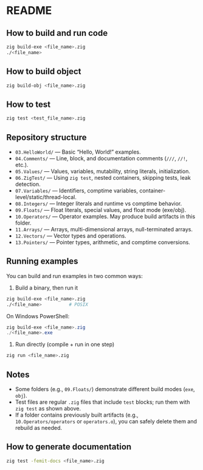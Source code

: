 # README

## How to build and run code

```bash
zig build-exe <file_name>.zig
./<file_name>
```

## How to build object

```bash
zig build-obj <file_name>.zig
```

## How to test

```bash
zig test <test_file_name>.zig
```

## Repository structure

- `03.HelloWorld/` — Basic “Hello, World!” examples.
- `04.Comments/` — Line, block, and documentation comments (`///`, `//!`, etc.).
- `05.Values/` — Values, variables, mutability, string literals, initialization.
- `06.ZigTest/` — Using `zig test`, nested containers, skipping tests, leak detection.
- `07.Variables/` — Identifiers, comptime variables, container-level/static/thread-local.
- `08.Integers/` — Integer literals and runtime vs comptime behavior.
- `09.Floats/` — Float literals, special values, and float mode (exe/obj).
- `10.Operators/` — Operator examples. May produce build artifacts in this folder.
- `11.Arrays/` — Arrays, multi-dimensional arrays, null-terminated arrays.
- `12.Vectors/` — Vector types and operations.
- `13.Pointers/` — Pointer types, arithmetic, and comptime conversions.

## Running examples

You can build and run examples in two common ways:

1. Build a binary, then run it

```bash
zig build-exe <file_name>.zig
./<file_name>          # POSIX
```

On Windows PowerShell:

```powershell
zig build-exe <file_name>.zig
./<file_name>.exe
```

1. Run directly (compile + run in one step)

```bash
zig run <file_name>.zig
```

## Notes

- Some folders (e.g., `09.Floats/`) demonstrate different build modes (`exe`, `obj`).
- Test files are regular `.zig` files that include `test` blocks; run them with `zig test` as shown above.
- If a folder contains previously built artifacts (e.g., `10.Operators/operators` or `operators.o`), you can safely delete them and rebuild as needed.

## How to generate documentation

```bash
zig test -femit-docs <file_name>.zig
```
